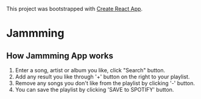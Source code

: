 This project was bootstrapped with [Create React App](https://github.com/facebookincubator/create-react-app).

# Jammming

## How Jammming App works

1.  Enter a song, artist or album you like, click "Search" button.
2.  Add any result you like through '+' button on the right to your playlist.
3.  Remove any songs you don't like from the playlist by clicking '-' button.
4.  You can save the playlist by clicking 'SAVE to SPOTIFY' button.
